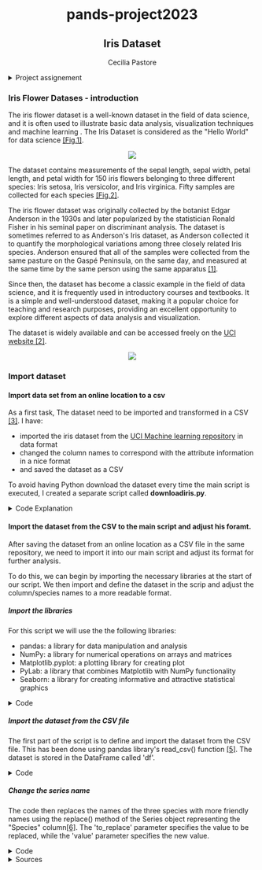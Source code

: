  <h1 align="center">pands-project2023</h1>
 <h2 align="center">Iris Dataset</h2>

  <p align="center">
   Cecilia Pastore 

<details>
    <summary> Project assignement </summary>
           <p>

<h3 align="center"> Problem statement </h2>
 
>This project concerns the well-known Fisher’s Iris data set [3]. You must research the data set
and write documentation and code (in Python [1]) to investigate it. An online search for
information on the data set will convince you that many people have investigated it
previously. You are expected to be able to break this project into several smaller tasks that
are easier to solve, and to plug these together after they have been completed.

>You might do that for this project as follows:
> 1. Research the data set online and write a summary about it in your README.
> 2. Download the data set and add it to your repository.
> 3. Write a program called analysis.py that:
> 4. Outputs a summary of each variable to a single text file,
> 5. Saves a histogram of each variable to png files, and
> 6. Outputs a scatter plot of each pair of variables.
> 7. Performs any other analysis you think is appropriate
 
>You may produce a Jupyter notebook as well containing all your comment. This notebook
should only contain text that you have written yourself, (it may contain referenced code
from other sources). I will harshly mark any text (not code) that I feel is not written directly
by you. I want to know what YOU think, not some third party.
>It might help to suppose that your manager has asked you to investigate the data set, with a
view to explaining it to your colleagues. Imagine that you are to give a presentation on the
data set in a few weeks’ time, where you explain what investigating a data set entails and how
Python can be used to do it. You have not been asked to create a deck of presentation slides,
but rather to present your code and its output to them. 
 

</p>
</details>

### Iris Flower Datases - introduction 
The iris flower dataset is a well-known dataset in the field of data science, and it is often used to illustrate basic data analysis, visualization techniques and machine learning .  The Iris Dataset is considered as the "Hello World" for data science [[Fig.1]](https://machinelearninghd.com/iris-dataset-uci-machine-learning-repository-project/).

<p align="center">
  <img src=https://machinelearninghd.com/wp-content/uploads/2021/03/iris-dataset.png>
</p>

The dataset contains measurements of the sepal length, sepal width, petal length, and petal width for 150 iris flowers belonging to three different species: Iris setosa, Iris versicolor, and Iris virginica. Fifty samples are collected for each species [[Fig.2]](https://www.bogotobogo.com/python/scikit-learn/scikit_machine_learning_features_extraction.php).

The iris flower dataset was originally collected by the botanist Edgar Anderson in the 1930s and later popularized by the statistician Ronald Fisher in his seminal paper on discriminant analysis. The dataset is sometimes referred to as Anderson's Iris dataset, as Anderson collected it to quantify the morphological variations among three closely related Iris species. Anderson ensured that all of the samples were collected from the same pasture on the Gaspé Peninsula, on the same day, and measured at the same time by the same person using the same apparatus [[1]](https://rpubs.com/AjinkyaUC/Iris_DataSet).

Since then, the dataset has become a classic example in the field of data science, and it is frequently used in introductory courses and textbooks. It is a simple and well-understood dataset, making it a popular choice for teaching and research purposes, providing an excellent opportunity to explore different aspects of data analysis and visualization.

The dataset is widely available and can be accessed freely on the [UCI website [2]](https://archive.ics.uci.edu/ml/datasets/iris).

<p align="center">
  <img src=https://www.bogotobogo.com/python/scikit-learn/images/features/iris-data-set.png>
</p>


<h3> Import dataset </h3>

#### Import data set from an online location to a csv 

As a first task, The dataset need to be imported and transformed in a CSV [[3]](https://www.angela1c.com/projects/iris_project/downloading-iris/).
I have:
- imported the iris dataset from the [UCI Machine learning repository](http://archive.ics.uci.edu/ml/machine-learning-databases/iris/) in data format
- changed the column names to correspond with the attribute information in a nice format
- and saved the dataset as a CSV 

To avoid having Python download the dataset every time the main script is executed, I created a separate script called **downloadiris.py**.


<details>
    <summary> Code Explanation </summary>
           <p>
            
Import the Pandas library. 
Pandas [[4]](https://www.w3schools.com/python/pandas/default.asp) is a powerful library with many functions for analyzing data, and in this case, it will be used to read the file as a CSV.

```python
import pandas as pd 
```
Define the URL from which to download the dataset from the UCI Machine Learning Repository.
```python
csv_ulr =  'https://archive.ics.uci.edu/ml/machine-learning-databases/iris/iris.data'
```
The dataset downloaded from csv_url does not contain any column names that match the attribute information. Therefore, we manually define column names.

```python
col_names = ['SepalLenght(cm)', 'SepalWidth(cm)', 'PetalLenght(cm)', 'PetalWidth(cm)', 'Species']
```
Using Panda library to download the dataset as a CSV and set the colums name.

```python
col_names = iris =  pd.read_csv(csv_ulr, names = col_names)
```
Save the CSV file and print a message to show the code have been execute correctly.

```python
iris.to_csv("iris_dataset.csv", index=False)
print("iris_dataset.csv created")
```
</p>
</details>

#### Import  the dataset from the CSV to the main script and adjust his foramt.

After saving the dataset from an online location as a CSV file in the same repository, we need to import it into our main script and adjust its format for further analysis. 

To do this, we can begin by importing the necessary libraries at the start of our script. 
We then import and define the dataset in the scrip and adjust the column/species names to a more readable format.  

##### *Import the libraries*

For this script we will use the the following libraries:

- pandas: a library for data manipulation and analysis
- NumPy: a library for numerical operations on arrays and matrices
- Matplotlib.pyplot: a plotting library for creating plot
- PyLab: a library that combines Matplotlib with NumPy functionality
- Seaborn: a library for creating informative and attractive statistical graphics

<details>
    <summary> Code </summary>

```python
# import needed libraries 
import pandas as pd
import numpy as np
import matplotlib.pyplot as plt
import pylab as pl
import seaborn as sns 
```  
</p>
</details>

##### *Import the dataset from the CSV file*

The first part of the script is to define and import the dataset from the CSV file. 
This has been done using pandas library's read_csv() function [[5]](https://realpython.com/python-csv/#reading-csv-files-with-pandas). The dataset is stored in the DataFrame called 'df'.

<details>
    <summary> Code </summary>
           <p>
```python
# import data from a csv file using pandas 
df = pd.read_csv('iris_dataset.csv')
</p>
</details>

##### *Change the series name*

The code then replaces the names of the three species with more friendly names using the replace() method of the Series object representing the "Species" column[[6]](https://datagy.io/pandas-replace-values/).
The 'to_replace' parameter specifies the value to be replaced, while the 'value' parameter specifies the new value.

<details>
    <summary> Code </summary>
           <p>

```python
# replace the 3 spieces with a more friendly name 
df["Species"].replace(to_replace="Iris-setosa", value="Setosa", inplace=True)
df["Species"].replace(to_replace="Iris-versicolor", value="Versicolor", inplace=True)
df["Species"].replace(to_replace="Iris-virginica", value="Virginica", inplace=True)
```
</p>
</details>



<details>
    <summary>Sources</summary>
           <p>

 - [1] [rpubs](https://rpubs.com/AjinkyaUC/Iris_DataSet)
 - [2] [UCI Machine Learning repository](https://archive.ics.uci.edu/ml/datasets/iris)
 - [3] [Importing and viewing the Iris dataset using pandas](https://www.angela1c.com/projects/iris_project/downloading-iris/) 
 - [4] [Pandas Tutorial](https://www.w3schools.com/python/pandas/default.asp)
 - [5] [Reading and Writing CSV Files in Python](https://realpython.com/python-csv/#reading-csv-files-with-pandas)
 - [6] [Pandas replace() – Replace Values in Pandas Dataframe](https://datagy.io/pandas-replace-values/)
 - [7] [](https://datagy.io/pandas-replace-values/)         
 - [6] []()
 - [7] []()               
 - [Fig.1] [Iris Dataset Project from UCI Machine Learning Repository](https://machinelearninghd.com/iris-dataset-uci-machine-learning-repository-project/)
 - [Fig.2] [Machine Learning 101](https://www.bogotobogo.com/python/scikit-learn/scikit_machine_learning_features_extraction.php)

</p>
</details>
 
